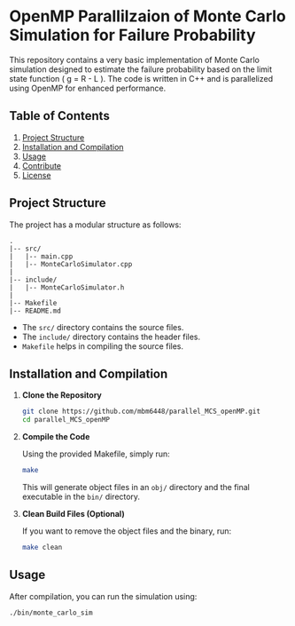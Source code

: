 # OpenMP Parallilzaion of Monte Carlo Simulation for Failure Probability

This repository contains a very basic implementation of Monte Carlo simulation designed to estimate the failure probability based on the limit state function \( g = R - L \). The code is written in C++ and is parallelized using OpenMP for enhanced performance.

## Table of Contents
1. [Project Structure](#project-structure)
2. [Installation and Compilation](#installation-and-compilation)
3. [Usage](#usage)
4. [Contribute](#contribute)
5. [License](#license)

## Project Structure

The project has a modular structure as follows:

```
.
|-- src/
|   |-- main.cpp
|   |-- MonteCarloSimulator.cpp
|
|-- include/
|   |-- MonteCarloSimulator.h
|
|-- Makefile
|-- README.md
```

- The `src/` directory contains the source files.
- The `include/` directory contains the header files.
- `Makefile` helps in compiling the source files.

## Installation and Compilation

1. **Clone the Repository**

    ```bash
    git clone https://github.com/mbm6448/parallel_MCS_openMP.git
    cd parallel_MCS_openMP
    ```


2. **Compile the Code**

    Using the provided Makefile, simply run:

    ```bash
    make
    ```

    This will generate object files in an `obj/` directory and the final executable in the `bin/` directory.

3. **Clean Build Files (Optional)**

    If you want to remove the object files and the binary, run:

    ```bash
    make clean
    ```

## Usage

After compilation, you can run the simulation using:

```bash
./bin/monte_carlo_sim
```
